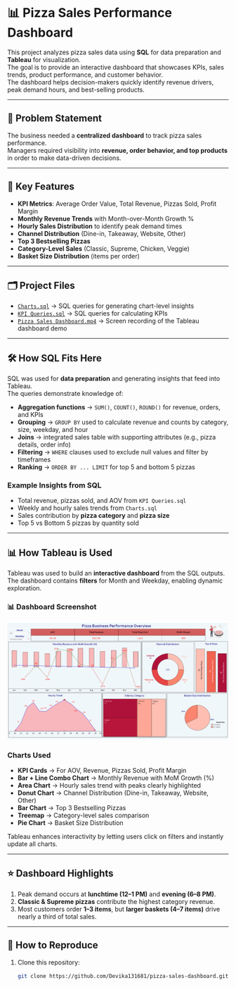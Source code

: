# 📊 Pizza Sales Performance Dashboard  

This project analyzes pizza sales data using **SQL** for data preparation and **Tableau** for visualization.  
The goal is to provide an interactive dashboard that showcases KPIs, sales trends, product performance, and customer behavior.  
The dashboard helps decision-makers quickly identify revenue drivers, peak demand hours, and best-selling products.  

---

## 🚩 Problem Statement  
The business needed a **centralized dashboard** to track pizza sales performance.  
Managers required visibility into **revenue, order behavior, and top products** in order to make data-driven decisions.  

---

## 🔑 Key Features  

- **KPI Metrics**: Average Order Value, Total Revenue, Pizzas Sold, Profit Margin  
- **Monthly Revenue Trends** with Month-over-Month Growth %  
- **Hourly Sales Distribution** to identify peak demand times  
- **Channel Distribution** (Dine-in, Takeaway, Website, Other)  
- **Top 3 Bestselling Pizzas**  
- **Category-Level Sales** (Classic, Supreme, Chicken, Veggie)  
- **Basket Size Distribution** (items per order)  

---

## 🗂️ Project Files  

- [`Charts.sql`](./Charts.sql) → SQL queries for generating chart-level insights  
- [`KPI Queries.sql`](./KPI%20Queries.sql) → SQL queries for calculating KPIs  
- [`Pizza Sales Dashboard.mp4`](./Pizza%20Sales%20Dashboard.mp4) → Screen recording of the Tableau dashboard demo  

---

## 🛠️ How SQL Fits Here  

SQL was used for **data preparation** and generating insights that feed into Tableau.  
The queries demonstrate knowledge of:  

- **Aggregation functions** → `SUM()`, `COUNT()`, `ROUND()` for revenue, orders, and KPIs  
- **Grouping** → `GROUP BY` used to calculate revenue and counts by category, size, weekday, and hour  
- **Joins** → integrated sales table with supporting attributes (e.g., pizza details, order info)  
- **Filtering** → `WHERE` clauses used to exclude null values and filter by timeframes  
- **Ranking** → `ORDER BY ... LIMIT` for top 5 and bottom 5 pizzas  

### Example Insights from SQL  
- Total revenue, pizzas sold, and AOV from `KPI Queries.sql`  
- Weekly and hourly sales trends from `Charts.sql`  
- Sales contribution by **pizza category** and **pizza size**  
- Top 5 vs Bottom 5 pizzas by quantity sold  

---

## 📊 How Tableau is Used  

Tableau was used to build an **interactive dashboard** from the SQL outputs.  
The dashboard contains **filters** for Month and Weekday, enabling dynamic exploration.  
 
### 📊 Dashboard Screenshot  
![Pizza Sales Dashboard](./Pizza%20Sales%20Dashboard.png)


### Charts Used  
- **KPI Cards** → For AOV, Revenue, Pizzas Sold, Profit Margin  
- **Bar + Line Combo Chart** → Monthly Revenue with MoM Growth (%)  
- **Area Chart** → Hourly sales trend with peaks clearly highlighted  
- **Donut Chart** → Channel Distribution (Dine-in, Takeaway, Website, Other)  
- **Bar Chart** → Top 3 Bestselling Pizzas  
- **Treemap** → Category-level sales comparison  
- **Pie Chart** → Basket Size Distribution  

Tableau enhances interactivity by letting users click on filters and instantly update all charts.  

---

## ⭐ Dashboard Highlights  

1. Peak demand occurs at **lunchtime (12–1 PM)** and **evening (6–8 PM)**.  
2. **Classic & Supreme pizzas** contribute the highest category revenue.  
3. Most customers order **1–3 items**, but **larger baskets (4–7 items)** drive nearly a third of total sales.  

---

## 🚀 How to Reproduce  

1. Clone this repository:  
   ```bash
   git clone https://github.com/Devika131681/pizza-sales-dashboard.git

